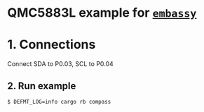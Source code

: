 # QMC5883L example for [`embassy`](https://github.com/embassy-rs)

# 1. Connections

Connect SDA to P0.03, SCL to P0.04

## 2. Run example

`$ DEFMT_LOG=info cargo rb compass`
